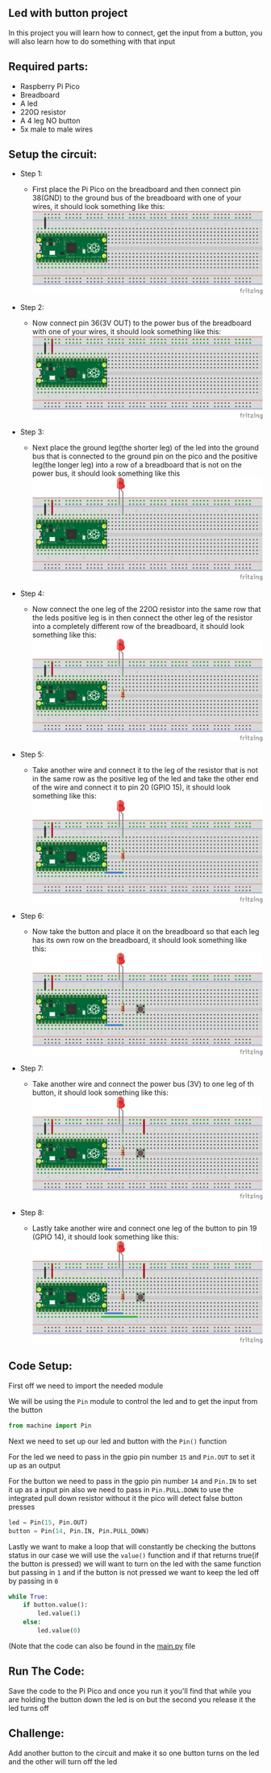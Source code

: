 ## Led with button project 

In this project you will learn how to connect, get the input from a button, you will also learn how to do something with that input


## Required parts:
- Raspberry Pi Pico
- Breadboard 
- A led 
- 220Ω resistor
- A 4 leg NO button
- 5x male to male wires

## Setup the circuit:
- Step 1:
  - First place the Pi Pico on the breadboard and then connect pin 38(GND) to the ground bus of the breadboard with one of your wires, it should look something like this:          
 ![Step_1](https://github.com/AndrewSae/Raspberry-Pi-Pico-Project-Tutorials/blob/main/Led%20With%20Button/Circuit/step1.png?raw=true)


- Step 2:
  - Now connect pin 36(3V OUT) to the power bus of the breadboard with one of your wires, it should look something like this:          
 ![Step_2](https://github.com/AndrewSae/Raspberry-Pi-Pico-Project-Tutorials/blob/main/Led%20With%20Button/Circuit/step2.png?raw=true)

- Step 3:
  - Next place the ground leg(the shorter leg) of the led into the ground bus that is connected to the ground pin on the pico and the positive leg(the longer leg) into a row of a breadboard that is not on the power bus, it should look something like this
![Step_3](https://github.com/AndrewSae/Raspberry-Pi-Pico-Project-Tutorials/blob/main/Led%20With%20Button/Circuit/step3.png?raw=true)

- Step 4:
  - Now connect the one leg of the 220Ω resistor into the same row that the leds positive leg is in then connect the other leg of the resistor into a completely different row of the breadboard, it should look something like this:
![Step_4](https://github.com/AndrewSae/Raspberry-Pi-Pico-Project-Tutorials/blob/main/Led%20With%20Button/Circuit/step4.png?raw=true)

- Step 5:
  - Take another wire and connect it to the leg of the resistor that is not in the same row as the positive leg of the led and take the other end of the wire and connect it to pin 20 (GPIO 15), it should look something like this:
![Step_5](https://github.com/AndrewSae/Raspberry-Pi-Pico-Project-Tutorials/blob/main/Led%20With%20Button/Circuit/step5.png?raw=true)

- Step 6:
  - Now take the button and place it on the breadboard so that each leg has its own row on the breadboard, it should look something like this:
  ![Step_6](https://github.com/AndrewSae/Raspberry-Pi-Pico-Project-Tutorials/blob/main/Led%20With%20Button/Circuit/step6.png?raw=true)
  
- Step 7:
  - Take another wire and connect the power bus (3V) to one leg of th button, it should look something like this:
 ![Step_7](https://github.com/AndrewSae/Raspberry-Pi-Pico-Project-Tutorials/blob/main/Led%20With%20Button/Circuit/step7.png?raw=true)
 
- Step 8:
  - Lastly take another wire and connect one leg of the button to pin 19 (GPIO 14), it should look something like this:
 ![Step_8](https://github.com/AndrewSae/Raspberry-Pi-Pico-Project-Tutorials/blob/main/Led%20With%20Button/Circuit/step8.png?raw=true)


## Code Setup:

First off we need to import the needed module 

We will be using the ```Pin``` module to control the led and to get the input from the button

``` python 
from machine import Pin
```

Next we need to set up our led and button with the ```Pin()``` function 

For the led we need to pass in the gpio pin number ```15``` and ```Pin.OUT``` to set it up as an output 

For the button we need to pass in the gpio pin number ```14``` and ```Pin.IN``` to set it up as a input pin also we need to pass in ```Pin.PULL.DOWN``` to use the integrated pull down resistor without it the pico will detect false button presses

``` python 
led = Pin(15, Pin.OUT)
button = Pin(14, Pin.IN, Pin.PULL_DOWN)
```
Lastly we want to make a loop that will constantly be checking the buttons status in our case we will use the ```value()``` function and if that returns true(if the button is pressed) we will want to turn on the led with the same function but passing in ```1``` and if the button is not pressed we want to keep the led off by passing in ```0```

``` python 
while True:
    if button.value():
    	led.value(1)
    else:
        led.value(0)
```
(Note that the code can also be found in the [main.py](https://github.com/AndrewSae/Raspberry-Pi-Pico-Project-Tutorials/blob/main/Led%20With%20Button/main.py) file

## Run The Code:
Save the code to the Pi Pico and once you run it you'll find that while you are holding the button down the led is on but the second you release it the led turns off 

## Challenge:
Add another button to the circuit and make it so one button turns on the led and the other will turn off the led
